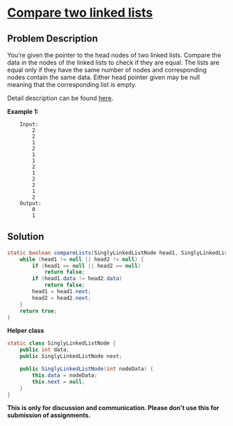 # [Compare two linked lists][title]

## Problem Description

You’re given the pointer to the head nodes of two linked lists. Compare the data in the nodes of the linked lists to check if they are equal. The lists are equal only if they have the same number of nodes and corresponding nodes contain the same data. Either head pointer given may be null meaning that the corresponding list is empty.

Detail description can be found [here][title]. 

**Example 1:**

```
    Input: 
        2
        2
        1
        2
        1
        1
        2
        1
        2
        2
        1
        2
    Output:
        0
        1
```

## Solution

```java
static boolean compareLists(SinglyLinkedListNode head1, SinglyLinkedListNode head2) {
    while (head1 != null || head2 != null) {
        if (head1 == null || head2 == null)
            return false;
        if (head1.data != head2.data)
            return false;
        head1 = head1.next;
        head2 = head2.next;
    }
    return true;
}
```

**Helper class**

```java
static class SinglyLinkedListNode {
    public int data;
    public SinglyLinkedListNode next;

    public SinglyLinkedListNode(int nodeData) {
        this.data = nodeData;
        this.next = null;
    }
}
```

**This is only for discussion and communication. Please don't use this for submission of assignments.**

[title]: https://www.hackerrank.com/challenges/compare-two-linked-lists/problem